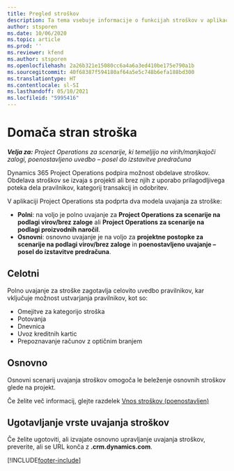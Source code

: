 ```yaml
---
title: Pregled stroškov
description: Ta tema vsebuje informacije o funkcijah stroškov v aplikaciji Project Operations.
author: stsporen
ms.date: 10/06/2020
ms.topic: article
ms.prod: ''
ms.reviewer: kfend
ms.author: stsporen
ms.openlocfilehash: 2a26b321e15080cc6a4a6a3ed410be175e790a1b
ms.sourcegitcommit: 40f68387f594180af64a5e5c748b6efa188bd300
ms.translationtype: HT
ms.contentlocale: sl-SI
ms.lasthandoff: 05/10/2021
ms.locfileid: "5995416"
---
```

# <a name="expense-home-page"></a>Domača stran stroška

_**Velja za:** Project Operations za scenarije, ki temeljijo na virih/manjkajoči zalogi, poenostavljeno uvedbo – posel do izstavitve predračuna_


Dynamics 365 Project Operations podpira možnost obdelave stroškov. Obdelava stroškov se izvaja s projekti ali brez njih z uporabo prilagodljivega poteka dela pravilnikov, kategorij transakcij in odobritev.

V aplikaciji Project Operations sta podprta dva modela uvajanja za stroške: 

- **Polni**: na voljo je polno uvajanje za **Project Operations za scenarije na podlagi virov/brez zaloge** ali **Project Operations za scenarije na podlagi proizvodnih naročil**.
- **Osnovni**: osnovno uvajanje je na voljo za **projektne postopke za scenarije na podlagi virov/brez zaloge** in **poenostavljeno uvajanje – posel do izstavitve predračuna**.

## <a name="full"></a>Celotni 
Polno uvajanje za stroške zagotavlja celovito uvedbo pravilnikov, kar vključuje možnost ustvarjanja pravilnikov, kot so:

  - Omejitve za kategorijo stroška
  - Potovanja
  - Dnevnica
  - Uvoz kreditnih kartic
  - Prepoznavanje računov z optičnim branjem

## <a name="basic"></a>Osnovno 
Osnovni scenarij uvajanja stroškov omogoča le beleženje osnovnih stroškov glede na projekt. 

Če želite več informacij, glejte razdelek [Vnos stroškov (poenostavljen)](basic-expense.md)

## <a name="determine-your-expense-deployment"></a>Ugotavljanje vrste uvajanja stroškov
Če želite ugotoviti, ali izvajate osnovno upravljanje uvajanja stroškov, preverite, ali se URL konča z **.crm.dynamics.com**. 


[!INCLUDE[footer-include](../includes/footer-banner.md)]